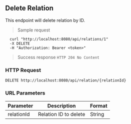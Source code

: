 ## Delete Relation
This endpoint will delete relation by ID.

> Sample request

```shell
  curl "http://localhost:8080/api/relations/1"
  -X DELETE
  -H "Authorization: Bearer <token>"
```

> Success response <code>HTTP 204 No Content</code>

### HTTP Request

`DELETE http://localhost:8080/api/relation/{relationId}`

### URL Parameters

Parameter | Description | Format
--------- | ----------- | ---------
relationId | Relation ID to delete | String